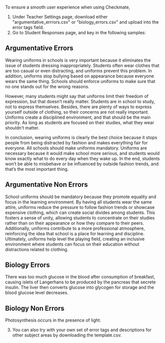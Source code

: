To ensure a smooth user experience when using Checkmate, 
1. Under Teacher Settings page, download either "argumentative_errrors.csv" or "biology_errors.csv" and upload into the error tags field.
2. Go to Student Responses page, and key in the following samples:
   
## Argumentative Errors
Wearing uniforms in schools is very important because it eliminates the issue of students dressing inappropriately. Students often wear clothes that are too casual or even distracting, and uniforms prevent this problem. In addition, uniforms stop bullying based on appearance because everyone wears the same thing. Schools should enforce uniforms to make sure that no one stands out for the wrong reasons.

However, many students might say that uniforms limit their freedom of expression, but that doesn’t really matter. Students are in school to study, not to express themselves. Besides, there are plenty of ways to express yourself outside of clothing, so their concerns are not really important. Uniforms create a disciplined environment, and that should be the main priority. As long as students are focused on their studies, what they wear shouldn’t matter.

In conclusion, wearing uniforms is clearly the best choice because it stops people from being distracted by fashion and makes everything fair for everyone. All schools should make uniforms mandatory. Uniforms are necessary because it would make school more serious, and students would know exactly what to do every day when they wake up. In the end, students won’t be able to misbehave or be influenced by outside fashion trends, and that’s the most important thing.

## Argumentative Non Errors
School uniforms should be mandatory because they promote equality and focus in the learning environment. By having all students wear the same attire, uniforms reduce the pressure to follow fashion trends or showcase expensive clothing, which can create social divides among students. This fosters a sense of unity, allowing students to concentrate on their studies rather than on their appearance or how they compare to their peers. Additionally, uniforms contribute to a more professional atmosphere, reinforcing the idea that school is a place for learning and discipline. Ultimately, uniforms help level the playing field, creating an inclusive environment where students can focus on their education without distractions related to clothing.
  
## Biology Errors
There was too much glucose in the blood after consumption of breakfast, causing islets of Langerhans to be produced by the pancreas that secrete insulin. The liver then converts glucose into glycogen for storage and the blood glucose level decreases.

## Biology Non Errors
Photosynthesis occurs in the presence of light. 

3. You can also try with your own set of error tags and descriptions for other subject areas by downloading the template.csv.
